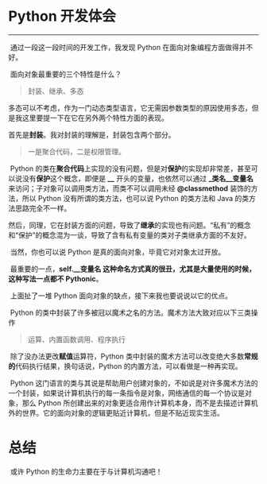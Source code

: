 # Python 开发体会

------

​	通过一段这一段时间的开发工作，我发现 Python 在面向对象编程方面做得并不好。

​	面向对象最重要的三个特性是什么？

>  封装、继承、多态


​	多态可以不考虑，作为一门动态类型语言，它无需因参数类型的原因使用多态，但是我这里要提一下在它在另外两个特性方面的表现。

​	首先是**封装**。我对封装的理解是，封装包含两个部分。

> 一是聚合代码，二是权限管理。

​	Python 的类在**聚合代码**上实现的没有问题，但是对**保护**的实现却非常差，甚至可以说没有**保护**这个概念，即便是 **__** 开头的变量，也依然可以通过 **_类名__变量名** 来访问；子对象可以调用类方法，而类不可以调用未经 **@classmethod** 装饰的方法，所以 Python 没有所谓的类方法，也可以说 Python 的类方法和 Java 的类方法思路完全不一样。

​	然后，同理，它在封装方面的问题，导致了**继承**的实现也有问题。“私有”的概念和“保护”的概念混为一谈，导致了含有私有变量的类对子类继承方面的不友好。

​	当然，你也可以说 Python 是真的面向对象，毕竟它对对象太过开放。

​	最重要的一点，**self.__变量名 这种命名方式真的很丑，尤其是大量使用的时候，这种写法一点都不 Pythonic**。

​	上面扯了一堆 Python 面向对象的缺点，接下来我也要说说以它的优点。

​	Python 的类中封装了许多被冠以魔术之名的方法。魔术方法大致对应以下三类操作

> 运算、内置函数调用、程序执行

​	除了没办法更改**赋值**运算符，Python 类中封装的魔术方法可以改变绝大多数**常规的**代码执行结果，换句话说，Python 的内置方法，可以看做是一种再实现。

​	Python 这门语言的类与其说是帮助用户创建对象的，不如说是对许多魔术方法的一个封装，如果说计算机执行的每一条指令是对象，网络通信的每一个协议是对象，那么 Python 所创建出来的对象更适合用作计算机本身，而不是去描述计算机外的世界。它的面向对象的逻辑更贴近计算机，但是不贴近现实生活。

# 总结

​	或许 Python 的生命力主要在于与计算机沟通吧！